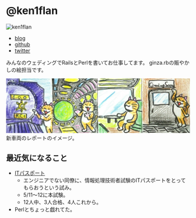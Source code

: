 # @ken1flan

![ken1flan](https://gravatar.com/avatar/6d5dbb7f4489227b5e85860f37bceb52?s=120)

- [blog](https://www.tumblr.com/blog/ken1flan)
- [github](https://github.com/ken1flan)
- [twitter](https://twitter.com/ken1flan)

みんなのウェディングでRailsとPerlを書いてお仕事してます。
ginza.rbの賑やかしの絵担当です。

![](https://raw.githubusercontent.com/ken1flan/ginzarb_images/master/71st.jpg)
新車両のレポートのイメージ。

## 最近気になること
- [ITパスポート](https://www3.jitec.ipa.go.jp/JitesCbt/index.html)
  - エンジニアでない同僚に、情報処理技術者試験のITパスポートをとってもらおうという試み。
  - 5/11〜12に本試験。
  - 12人中、3人合格、4人これから。
- Perlとちょっと戯れてた。
